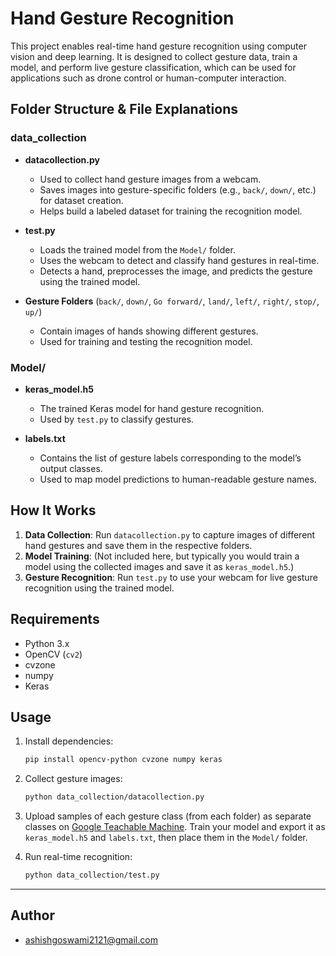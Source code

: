 # Hand Gesture Recognition

This project enables real-time hand gesture recognition using computer vision and deep learning. It is designed to collect gesture data, train a model, and perform live gesture classification, which can be used for applications such as drone control or human-computer interaction.

## Folder Structure & File Explanations

### data_collection
- **datacollection.py**
  - Used to collect hand gesture images from a webcam.
  - Saves images into gesture-specific folders (e.g., `back/`, `down/`, etc.) for dataset creation.
  - Helps build a labeled dataset for training the recognition model.

- **test.py**
  - Loads the trained model from the `Model/` folder.
  - Uses the webcam to detect and classify hand gestures in real-time.
  - Detects a hand, preprocesses the image, and predicts the gesture using the trained model.

- **Gesture Folders** (`back/`, `down/`, `Go forward/`, `land/`, `left/`, `right/`, `stop/`, `up/`)
  - Contain images of hands showing different gestures.
  - Used for training and testing the recognition model.

### Model/
- **keras_model.h5**
  - The trained Keras model for hand gesture recognition.
  - Used by `test.py` to classify gestures.

- **labels.txt**
  - Contains the list of gesture labels corresponding to the model’s output classes.
  - Used to map model predictions to human-readable gesture names.

## How It Works
1. **Data Collection**: Run `datacollection.py` to capture images of different hand gestures and save them in the respective folders.
2. **Model Training**: (Not included here, but typically you would train a model using the collected images and save it as `keras_model.h5`.)
3. **Gesture Recognition**: Run `test.py` to use your webcam for live gesture recognition using the trained model.

## Requirements
- Python 3.x
- OpenCV (`cv2`)
- cvzone
- numpy
- Keras

## Usage
1. Install dependencies:
   ```bash
   pip install opencv-python cvzone numpy keras
   ```
2. Collect gesture images:
   ```bash
   python data_collection/datacollection.py
   ```
3. Upload samples of each gesture class (from each folder) as separate classes on [Google Teachable Machine](https://teachablemachine.withgoogle.com/). Train your model and export it as `keras_model.h5` and `labels.txt`, then place them in the `Model/` folder.

4. Run real-time recognition:
   ```bash
   python data_collection/test.py
   ```

--- 

## Author
- ashishgoswami2121@gmail.com
